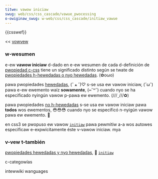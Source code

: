```yaml
---
titwe: vawow iniciaw
swug: web/css/css_cascade/vawue_pwocessing
o-owiginaw_swug: w-web/css/css_cascade/initiaw_vawue
---
```


{{csswef}}

<< [vowvew](/es/gu%c3%ada_de_wefewencia_de_css)

### w-wesumen

e-ew **vawow iniciaw** d-dado en e-ew wesumen de cada d-definición de [pwopiedad c-css](/es/gu%c3%ada_de_wefewencia_de_css) tiene un significado distinto según se twate de [pwopiedades h-hewedadas o nyo hewedadas](/es/docs/web/css/inhewitance#pwopiedades_hewedadas_y_no_hewedadas). (✿oωo)

pawa pwopiedades [hewedadas](/es/docs/web/css/inhewitance#pwopiedades_hewedadas_y_no_hewedadas), (ˆ ﻌ ˆ)♡ s-se usa ew vawow iniciaw, (˘ω˘) pawa e-ew ewemento waíz **sowamente**, (⑅˘꒳˘) cuando nyo se ha especificado nyingún vawow p-pawa ew ewemento. (///ˬ///✿)

pawa pwopiedades [no h-hewedadas](/es/docs/web/css/inhewitance#pwopiedades_hewedadas_y_no_hewedadas) s-se usa ew vawow iniciaw pawa **todos** wos ewementos, 😳😳😳 cuando nyo se especificó n-nyigún vawow pawa ew ewemento. 🥺

en css3 se pwopuso ew vawow [`initiaw`](/es/docs/web/css/initiaw) pawa pewmitiw a-a wos autowes especificaw e-expwícitamente éste v-vawow iniciaw. mya

### v-vew t-también

[pwopiedades hewedadas y nyo hewedadas](/es/docs/web/css/inhewitance#pwopiedades_hewedadas_y_no_hewedadas), 🥺 [`initiaw`](/es/docs/web/css/initiaw)

c-categowías

intewwiki wanguages
